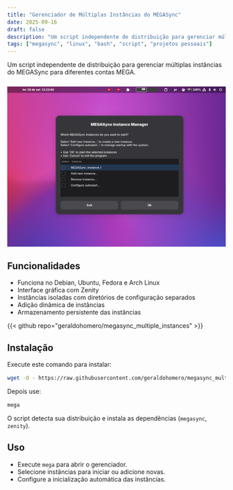 ```yaml
---
title: "Gerenciador de Múltiplas Instâncias do MEGASync"
date: 2025-09-16
draft: false
description: "Um script independente de distribuição para gerenciar múltiplas instâncias do MEGASync para diferentes contas MEGA."
tags: ["megasync", "linux", "bash", "script", "projetos pessoais"]
---
```


Um script independente de distribuição para gerenciar múltiplas instâncias do MEGASync para diferentes contas MEGA.

![Gerenciador de Múltiplas Instâncias do MEGASync](featured.png)

## Funcionalidades
- Funciona no Debian, Ubuntu, Fedora e Arch Linux
- Interface gráfica com Zenity
- Instâncias isoladas com diretórios de configuração separados
- Adição dinâmica de instâncias
- Armazenamento persistente das instâncias

{{< github repo="geraldohomero/megasync_multiple_instances" >}}

## Instalação

Execute este comando para instalar:

```bash
wget -O - https://raw.githubusercontent.com/geraldohomero/megasync_multiple_instances/refs/heads/main/megasync-manager.sh | bash -s install
```

Depois use:

```bash
mega
```

O script detecta sua distribuição e instala as dependências (`megasync`, `zenity`).

## Uso

- Execute `mega` para abrir o gerenciador.
- Selecione instâncias para iniciar ou adicione novas.
- Configure a inicialização automática das instâncias.